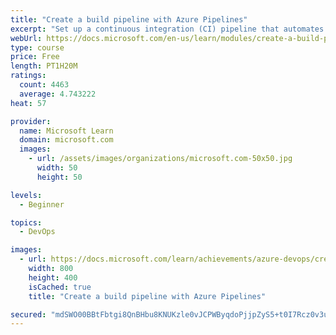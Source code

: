```yaml
---
title: "Create a build pipeline with Azure Pipelines"
excerpt: "Set up a continuous integration (CI) pipeline that automates the process of building your application."
webUrl: https://docs.microsoft.com/en-us/learn/modules/create-a-build-pipeline/
type: course
price: Free
length: PT1H20M
ratings:
  count: 4463
  average: 4.743222
heat: 57

provider:
  name: Microsoft Learn
  domain: microsoft.com
  images:
    - url: /assets/images/organizations/microsoft.com-50x50.jpg
      width: 50
      height: 50

levels:
  - Beginner

topics:
  - DevOps

images:
  - url: https://docs.microsoft.com/learn/achievements/azure-devops/create-a-build-pipeline-azure-pipelines-social.png
    width: 800
    height: 400
    isCached: true
    title: "Create a build pipeline with Azure Pipelines"

secured: "mdSWO00BBtFbtgi8QnBHbu8KNUKzle0vJCPWByqdoPjjpZyS5+t0I7Rcz0v3u5k6Kxe28S8Bjnjete/hWenY+Rs5t2B3ZO1yQqXMURUOwojqIxEWctyhG8WgEwbwykKX1bdn5VcEr1GhGEpAb7oYdZErfU4rajbeO0i1aIRj8MbUW+3FZMJIreC9foxbhJ6jQNVTimhnPkK02s8w4WKP9u+Ix8Xmwdf0TBXPYREwDZmZ99EgO7yXtf/zsWZIWNUHsgK4jhOVGGA7RLmMUxvduN7X8+2iyT4b6Sgv+jMWEe5Qy4T2Hlm8IJYJfp0vpYb3M+ZRLGmEr4JZlQMm1p0maM93Szg8tEGuV8R8I0AtXda2NKrslMqc6SjaJenxnQRZIhR4Jls6oi/MFJnpLi99Cw==;S91lZeh7XvYsLkMK5zjxzA=="
---
```


